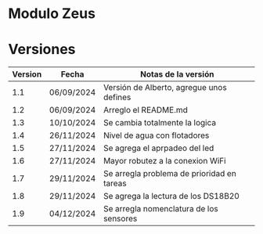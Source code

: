 # Modulo Zeus

# Versiones 
| Version | Fecha | Notas de la versión |
|---------|-------|-------------|
| 1.1 | 06/09/2024  | Versión de Alberto, agregue unos defines|
| 1.2 | 06/09/2024  | Arreglo el README.md |
| 1.3 | 10/10/2024 | Se cambia totalmente la logica |
| 1.4 | 26/11/2024 | Nivel de agua con flotadores |
| 1.5 | 27/11/2024 | Se agrega el aprpadeo del led |
| 1.6 | 27/11/2024 | Mayor robutez a la conexion WiFi |
| 1.7 | 29/11/2024 | Se arregla problema de prioridad en tareas |
| 1.8 | 29/11/2024 | Se agrega la lectura de los DS18B20 |
| 1.9 | 04/12/2024 | Se arregla nomenclatura de los sensores |